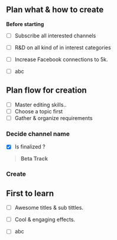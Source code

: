 ## Plan what & how to create
**Before starting**
- [ ] Subscribe all interested channels
- [ ] R&D on all kind of in interest categories 
- [ ] Increase Facebook connections to 5k.
- [ ] abc


## Plan flow for creation
- [ ] Master editing skills..
- [ ] Choose a topic first
- [ ] Gather & organize  requirements 
 
### Decide channel name 
 - [x]  Is finalized ?
>  **Beta Track**  
 
### Create 

## First to learn
- [ ]  Awesome titles & sub tittles.
- [ ] Cool & engaging effects.
- [ ] abc
 
